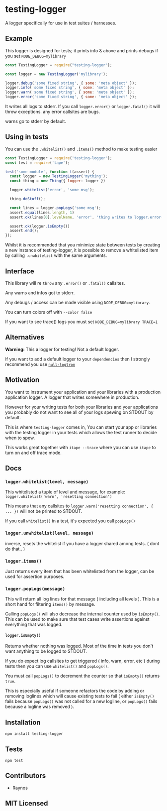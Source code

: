 # testing-logger

A logger specifically for use in test suites / harnesses.

## Example

This logger is designed for tests; it prints info & above
and prints debugs if you set `NODE_DEBUG=mylibrary`

```js
const TestingLogger = require("testing-logger");

const logger = new TestingLogger('mylibrary');

logger.debug('some fixed string', { some: 'meta object' });
logger.info('some fixed string', { some: 'meta object' });
logger.warn('some fixed string', { some: 'meta object' });
logger.error('some fixed string', { some: 'meta object' });
```

It writes all logs to stderr. If you call `logger.error()` or
`logger.fatal()` it will throw exceptions. any error callsites
are bugs.

warns go to stderr by default.

## Using in tests

You can use the `.whitelist()` and `.items()` method to make
testing easier

```js
const TestingLogger = require('testing-logger');
const test = require('tape');

test('some module', function t(assert) {
  const logger = new TestingLogger('mything');
  const thing = new Thing({ logger: logger })

  logger.whitelist('error', 'some msg');

  thing.doStuff();

  const lines = logger.popLogs('some msg');
  assert.equal(lines.length, 1)
  assert.ok(lines[0].levelName, 'error', 'thing writes to logger.error()')

  assert.ok(logger.isEmpty())
  assert.end();
});
```

Whilst it is recommended that you minimize state between tests by creating
a new instance of testing-logger, it is possible to remove a whitelisted item
by calling `.unwhitelist` with the same arguments.

## Interface

This library will re `throw` any `.error()` or `.fatal()` callsites.

Any warns and infos got to stderr.

Any debugs / access can be made visible using
`NODE_DEBUG=mylibrary`.

You can turn colors off with `--color false`

If you want to see trace() logs you must set `NODE_DEBUG=mylibrary TRACE=1`

## Alternatives

**Warning:** This a logger for testing! Not a default logger.

If you want to add a default logger to your `dependencies`
  then I strongly recommend you use [`null-logtron`][null-logtron]

## Motivation

You want to instrument your application and your libraries
  with a production application logger. A logger that writes
  somewhere in production.

However for your writing tests for both your libraries and
  your applications you probably do not want to see all of your
  logs spewing on STDOUT by default.

This is where `testing-logger` comes in, You can start your app
  or libraries with the testing logger in your tests which allows
  the test runner to decide when to spew.

This works great together with `itape --trace` where you can
  use `itape` to turn on and off trace mode.

## Docs

### `logger.whitelist(level, message)`

This whitelisted a tuple of level and message, for example:
`logger.whitelist('warn', 'resetting connection')`

This means that any callsites to `logger.warn('resetting connection', { ... })`
will not be printed to STDOUT.

If you call `whitelist()` in a test, it's expected you call `popLogs()`

### `logger.unwhitelist(level, message)`

inverse, resets the whitelist if you have a logger shared among tests. ( dont do that.. )

### `logger.items()`

Just returns every item that has been whitelisted from the logger, can be used
for assertion purposes.

### `logger.popLogs(message)`

This will return all log lines for that message ( including all levels ).
This is a short hand for filtering `items()` by message.

Calling `popLogs()` will also decrease the internal counter used by `isEmpty()`.
This can be used to make sure that test cases write assertions against everything
that was logged.

#### `logger.isEmpty()`

Returns whether nothing was logged. Most of the time in tests you don't want anything
to be logged to STDOUT.

If you do expect log callsites to get triggered ( info, warn, error, etc ) during tests
then you can use `whitelist()` and `popLogs()`.

You must call `popLogs()` to decrement the counter so that `isEmpty()` returns `true`.

This is especially useful if someone refactors the code by adding or removing loglines
which will cause existing tests to fail ( either `isEmpty()` fails because `popLogs()` was not
called for a new logline, or `popLogs()` fails because a logline was removed ).

## Installation

`npm install testing-logger`

## Tests

`npm test`

## Contributors

 - Raynos

## MIT Licensed

  [null-logtron]: https://github.com/Raynos/null-logtron
  [debuglog]: https://github.com/sam-github/node-debuglog
